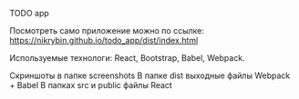 TODO app

Посмотреть само приложение можно по ссылке: https://nikrybin.github.io/todo_app/dist/index.html

Используемые технологи: React, Bootstrap, Babel, Webpack.

Скриншоты в папке screenshots
В папке dist выходные файлы Webpack + Babel
В папках src и public файлы React
